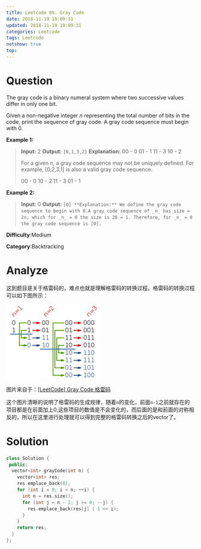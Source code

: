 ```yaml
---
title: Leetcode 89. Gray Code
date: 2018-11-19 19:09:31
updated: 2018-11-19 19:09:31
categories: Leetcode
tags: Leetcode
notshow: true
top:
---
```


# Question

The gray code is a binary numeral system where two successive values differ in only one bit.

Given a non-negative integer  _n_  representing the total number of bits in the code, print the sequence of gray code. A gray code sequence must begin with 0.

**Example 1:**

> **Input:** 2
**Output:** `[0,1,3,2]`
**Explanation:**
00 - 0
01 - 1
11 - 3
10 - 2
>
> For a given _n_, a gray code sequence may not be uniquely defined.
For example, [0,2,3,1] is also a valid gray code sequence.
>
>00 - 0
10 - 2
11 - 3
01 - 1

**Example 2:**

> **Input:** 0
> **Output:** `[0]
> **Explanation:** We define the gray code sequence to begin with 0.A gray code sequence of _n_ has size = 2n, which for _n_ = 0 the size is 20 = 1. Therefore, for _n_ = 0 the gray code sequence is [0].`

**Difficulty**:Medium

**Category**:Backtracking

<!-- more -->

# Analyze

这到题目是关于格雷码的，难点也就是理解格雷码的转换过程。格雷码的转换过程可以如下图所示：

![](/images/in-post/2018-11-19-Leetcode-89-Gray-Code/2018-11-19-20-34-15.png)

图片来自于：[[LeetCode] Gray Code 格雷码](http://www.cnblogs.com/grandyang/p/4315649.html)

这个图片清晰的说明了格雷码的生成规律，随着`n`的变化，前面`n-1`之前就存在的项目都是在前面加上0,这些项目的数值是不会变化的，而后面的是和前面的对称相反的，所以在这里进行处理就可以得到完整的格雷码转换之后的vector了。

# Solution

```cpp
class Solution {
 public:
  vector<int> grayCode(int n) {
    vector<int> res;
    res.emplace_back(0);
    for (int i = 0; i < n; ++i) {
      int n = res.size();
      for (int j = n - 1; j >= 0; --j) {
        res.emplace_back(res[j] | 1 << i);
      }
    }
    return res;
  }
};
```